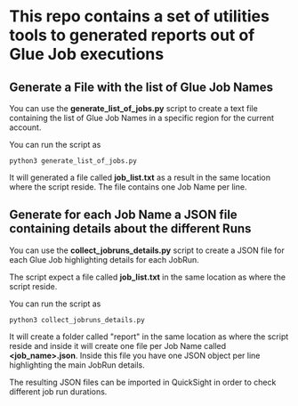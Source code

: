 # This repo contains a set of utilities tools to generated reports out of Glue Job executions

## Generate a File with the list of Glue Job Names

You can use the **generate_list_of_jobs.py** script to create a text file containing the list of Glue Job Names in a specific region for the current account.

You can run the script as

```
python3 generate_list_of_jobs.py
```

It will generated a file called **job_list.txt** as a result in the same location where the script reside. The file contains one Job Name per line.

## Generate for each Job Name a JSON file containing details about the different Runs

You can use the **collect_jobruns_details.py** script to create a JSON file for each Glue Job highlighting details for each JobRun.

The script expect a file called **job_list.txt** in the same location as where the script reside.

You can run the script as

```
python3 collect_jobruns_details.py
```

It will create a folder called "report" in the same location as where the script reside and inside it will create one file per Job Name called **<job_name>.json**. Inside this file you have one JSON object per line highlighting the main JobRun details.

The resulting JSON files can be imported in QuickSight in order to check different job run durations.


